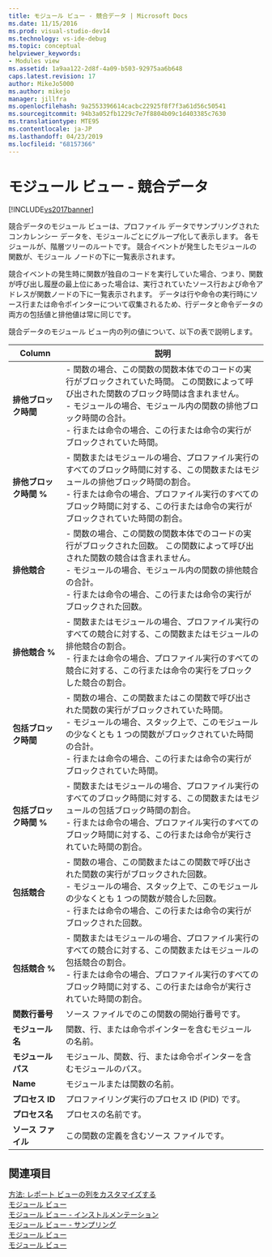 ```yaml
---
title: モジュール ビュー - 競合データ | Microsoft Docs
ms.date: 11/15/2016
ms.prod: visual-studio-dev14
ms.technology: vs-ide-debug
ms.topic: conceptual
helpviewer_keywords:
- Modules view
ms.assetid: 1a9aa122-2d8f-4a09-b503-92975aa6b648
caps.latest.revision: 17
author: MikeJo5000
ms.author: mikejo
manager: jillfra
ms.openlocfilehash: 9a2553396614cacbc22925f8f7f3a61d56c50541
ms.sourcegitcommit: 94b3a052fb1229c7e7f8804b09c1d403385c7630
ms.translationtype: MTE95
ms.contentlocale: ja-JP
ms.lasthandoff: 04/23/2019
ms.locfileid: "68157366"
---
```

# <a name="modules-view---contention-data"></a>モジュール ビュー - 競合データ
[!INCLUDE[vs2017banner](../includes/vs2017banner.md)]

競合データのモジュール ビューは、プロファイル データでサンプリングされたコンカレンシー データを、モジュールごとにグループ化して表示します。 各モジュールが、階層ツリーのルートです。 競合イベントが発生したモジュールの関数が、モジュール ノードの下に一覧表示されます。  
  
 競合イベントの発生時に関数が独自のコードを実行していた場合、つまり、関数が呼び出し履歴の最上位にあった場合は、実行されていたソース行および命令アドレスが関数ノードの下に一覧表示されます。 データは行や命令の実行時にソース行または命令ポインターについて収集されるため、行データと命令データの両方の包括値と排他値は常に同じです。  
  
 競合データのモジュール ビュー内の列の値について、以下の表で説明します。  
  
|Column|説明|  
|------------|-----------------|  
|**排他ブロック時間**|-   関数の場合、この関数の関数本体でのコードの実行がブロックされていた時間。 この関数によって呼び出された関数のブロック時間は含まれません。<br />-   モジュールの場合、モジュール内の関数の排他ブロック時間の合計。<br />-   行または命令の場合、この行または命令の実行がブロックされていた時間。|  
|**排他ブロック時間 %**|-   関数またはモジュールの場合、プロファイル実行のすべてのブロック時間に対する、この関数またはモジュールの排他ブロック時間の割合。<br />-   行または命令の場合、プロファイル実行のすべてのブロック時間に対する、この行または命令の実行がブロックされていた時間の割合。|  
|**排他競合**|-   関数の場合、この関数の関数本体でのコードの実行がブロックされた回数。 この関数によって呼び出された関数の競合は含まれません。<br />-   モジュールの場合、モジュール内の関数の排他競合の合計。<br />-   行または命令の場合、この行または命令の実行がブロックされた回数。|  
|**排他競合 %**|-   関数またはモジュールの場合、プロファイル実行のすべての競合に対する、この関数またはモジュールの排他競合の割合。<br />-   行または命令の場合、プロファイル実行のすべての競合に対する、この行または命令の実行をブロックした競合の割合。|  
|**包括ブロック時間**|-   関数の場合、この関数またはこの関数で呼び出された関数の実行がブロックされていた時間。<br />-   モジュールの場合、スタック上で、このモジュールの少なくとも 1 つの関数がブロックされていた時間の合計。<br />-   行または命令の場合、この行または命令の実行がブロックされていた時間。|  
|**包括ブロック時間 %**|-   関数またはモジュールの場合、プロファイル実行のすべてのブロック時間に対する、この関数またはモジュールの包括ブロック時間の割合。<br />-   行または命令の場合、プロファイル実行のすべてのブロック時間に対する、この行または命令が実行されていた時間の割合。|  
|**包括競合**|-   関数の場合、この関数またはこの関数で呼び出された関数の実行がブロックされた回数。<br />-   モジュールの場合、スタック上で、このモジュールの少なくとも 1 つの関数が競合した回数。<br />-   行または命令の場合、この行または命令の実行がブロックされた回数。|  
|**包括競合 %**|-   関数またはモジュールの場合、プロファイル実行のすべての競合に対する、この関数またはモジュールの包括競合の割合。<br />-   行または命令の場合、プロファイル実行のすべてのブロック時間に対する、この行または命令が実行されていた時間の割合。|  
|**関数行番号**|ソース ファイルでのこの関数の開始行番号です。|  
|**モジュール名**|関数、行、または命令ポインターを含むモジュールの名前。|  
|**モジュール パス**|モジュール、関数、行、または命令ポインターを含むモジュールのパス。|  
|**Name**|モジュールまたは関数の名前。|  
|**プロセス ID**|プロファイリング実行のプロセス ID (PID) です。|  
|**プロセス名**|プロセスの名前です。|  
|**ソース ファイル**|この関数の定義を含むソース ファイルです。|  
  
## <a name="see-also"></a>関連項目  
 [方法: レポート ビューの列をカスタマイズする](../profiling/how-to-customize-report-view-columns.md)   
 [モジュール ビュー](../profiling/modules-view.md)   
 [モジュール ビュー - インストルメンテーション](../profiling/modules-view-dotnet-memory-instrumentation-data.md)   
 [モジュール ビュー - サンプリング](../profiling/modules-view-dotnet-memory-sampling-data.md)   
 [モジュール ビュー](../profiling/modules-view-instrumentation-data.md)   
 [モジュール ビュー](../profiling/modules-view-sampling-data.md)
